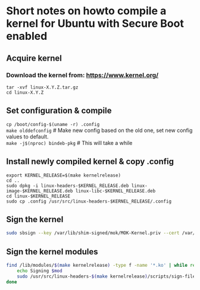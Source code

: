 # Short notes on howto compile a kernel for Ubuntu with Secure Boot enabled

## Acquire kernel
### Download the kernel from: https://www.kernel.org/
`tar -xvf linux-X.Y.Z.tar.gz`<br>
`cd linux-X.Y.Z`<br>
   
## Set configuration & compile
`cp /boot/config-$(uname -r) .config` <br>
`make olddefconfig` # Make new config based on the old one, set new config values to default. <br>
`make -j$(nproc) bindeb-pkg` # This will take a while <br>

## Install newly compiled kernel & copy .config
`export KERNEL_RELEASE=$(make kernelrelease)` <br>
`cd ..` <br>
`sudo dpkg -i linux-headers-$KERNEL_RELEASE.deb linux-image-$KERNEL_RELEASE.deb linux-libc-$KERNEL_RELEASE.deb` <br>
`cd linux-$KERNEL_RELEASE` <br>
`sudo cp .config /usr/src/linux-headers-$KERNEL_RELEASE/.config` <br>

## Sign the kernel 
```bash
sudo sbsign --key /var/lib/shim-signed/mok/MOK-Kernel.priv --cert /var/lib/shim-signed/mok/MOK-Kernel.pem --output /boot/vmlinuz-$KERNEL_RELEASE /boot/vmlinuz-$KERNEL_RELEASE
```

## Sign the kernel modules
```bash
find /lib/modules/$(make kernelrelease) -type f -name '*.ko' | while read -r mod; do
    echo Signing $mod
    sudo /usr/src/linux-headers-$(make kernelrelease)/scripts/sign-file sha256 /var/lib/shim-signed/mok/MOK.priv /var/lib/shim-signed/mok/MOK.der "$mod"
done
```
